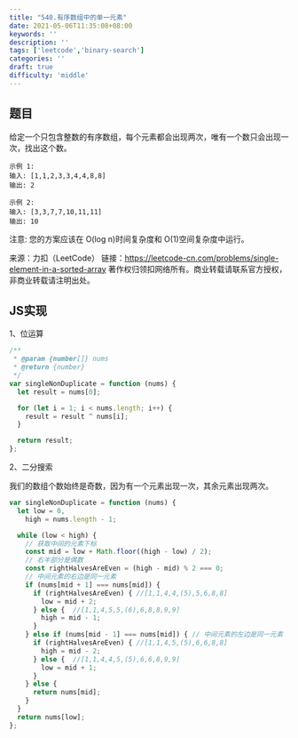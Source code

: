 ```yaml
---
title: "540.有序数组中的单一元素"
date: 2021-05-06T11:35:08+08:00
keywords: ''
description: ''
tags: ['leetcode','binary-search']
categories: ''
draft: true
difficulty: 'middle'
---
```


## 题目

给定一个只包含整数的有序数组，每个元素都会出现两次，唯有一个数只会出现一次，找出这个数。

```
示例 1:
输入: [1,1,2,3,3,4,4,8,8]
输出: 2

示例 2:
输入: [3,3,7,7,10,11,11]
输出: 10
```

注意: 您的方案应该在 O(log n)时间复杂度和 O(1)空间复杂度中运行。

来源：力扣（LeetCode）
链接：https://leetcode-cn.com/problems/single-element-in-a-sorted-array
著作权归领扣网络所有。商业转载请联系官方授权，非商业转载请注明出处。


## JS实现

1、位运算 

```javascript
/**
 * @param {number[]} nums
 * @return {number}
 */
var singleNonDuplicate = function (nums) {
  let result = nums[0];

  for (let i = 1; i < nums.length; i++) {
    result = result ^ nums[i];
  }

  return result;
};
```

2、二分搜索

我们的数组个数始终是奇数，因为有一个元素出现一次，其余元素出现两次。

```javascript
var singleNonDuplicate = function (nums) {
  let low = 0,
    high = nums.length - 1;

  while (low < high) {
    // 获取中间的元素下标
    const mid = low + Math.floor((high - low) / 2);
    // 右半部分是偶数
    const rightHalvesAreEven = (high - mid) % 2 === 0;
    // 中间元素的右边是同一元素
    if (nums[mid + 1] === nums[mid]) {
      if (rightHalvesAreEven) { //[1,1,4,4,(5),5,6,8,8]
        low = mid + 2;
      } else {  //[1,1,4,5,5,(6),6,8,8,9,9]
        high = mid - 1;
      }
    } else if (nums[mid - 1] === nums[mid]) { // 中间元素的左边是同一元素
      if (rightHalvesAreEven) { //[1,1,4,5,(5),6,6,8,8]
        high = mid - 2;
      } else {  //[1,1,4,4,5,(5),6,6,8,9,9]
        low = mid + 1;
      }
    } else {
      return nums[mid];
    }
  }
  return nums[low];
};
```
